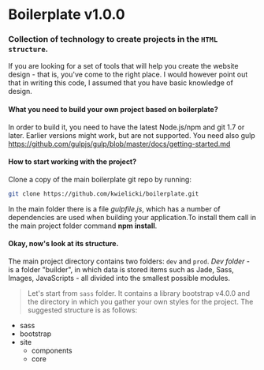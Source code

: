 # Boilerplate v1.0.0 

### Collection of technology to create projects in the `HTML structure`.
If you are looking for a set of tools that will help you create the website design - that is, you've come to the right place. I would however point out that in writing this code, I assumed that you have basic knowledge of design.

#### What you need to build your own project based on boilerplate?
In order to build it, you need to have the latest Node.js/npm and git 1.7 or later. Earlier versions might work, but are not supported. You need also gulp https://github.com/gulpjs/gulp/blob/master/docs/getting-started.md

#### How to start working with the project?
Clone a copy of the main boilerplate git repo by running:
```bash
git clone https://github.com/kwielicki/boilerplate.git
```
In the main folder there is a file _gulpfile.js_, which has a number of dependencies are used when building your application.To install them call in the main project folder command **npm install**.

#### Okay, now's look at its structure.
The main project directory contains two folders: `dev` and `prod`. _Dev folder_ - is a folder "builder", in which data is stored items such as Jade, Sass, Images, JavaScripts - all divided into the smallest possible modules.

> Let's start from `sass` folder.
It contains a library bootstrap v4.0.0 and the directory in which you gather your own styles for the project. The suggested structure is as follows:

* sass
 * bootstrap
 * site
   * components
   * core
